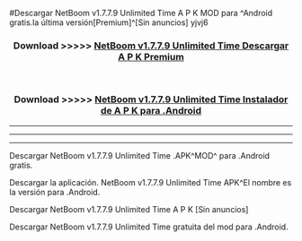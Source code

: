#Descargar NetBoom v1.7.7.9 Unlimited Time A P K MOD para ^Android gratis.la última versión[Premium]^[Sin anuncios] yjvj6



<div align="center">
<h3>Download >>>>> <a href="https://es-web.web.app/?es= NetBoom v1.7.7.9 Unlimited Time">NetBoom v1.7.7.9 Unlimited Time Descargar A P K Premium</a></h3><br>

<h3>Download >>>>> <a href="https://es-web.web.app/?es= NetBoom v1.7.7.9 Unlimited Time">NetBoom v1.7.7.9 Unlimited Time Instalador de A P K para .Android</a></h3>
</div>


----------------------------------------------------------

----------------------------------------------------------

----------------------------------------------------------

Descargar NetBoom v1.7.7.9 Unlimited Time .APK^MOD^ para .Android gratis.

Descargar la aplicación. NetBoom v1.7.7.9 Unlimited Time APK^El nombre es la versión para .Android.

Descargar NetBoom v1.7.7.9 Unlimited Time A P K [Sin anuncios]

Descargar NetBoom v1.7.7.9 Unlimited Time gratuita del mod para .Android.